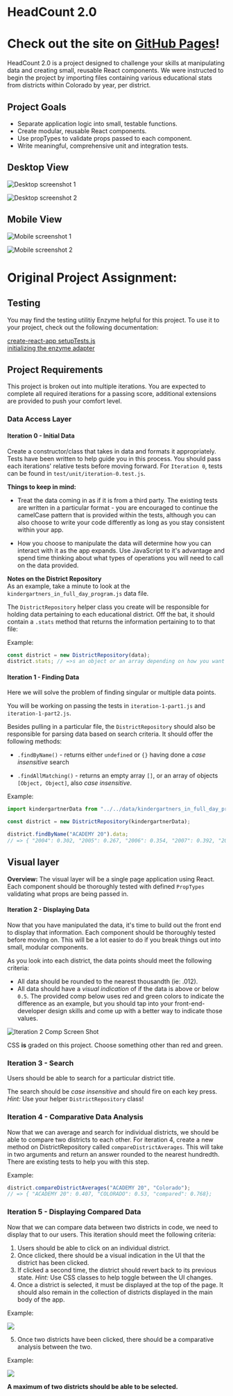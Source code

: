 # HeadCount 2.0

# Check out the site on [GitHub Pages](https://christopherchateau.github.io/headcount2.0/)!
 
HeadCount 2.0 is a project designed to challenge your skills at manipulating data and creating small, reusable React components. We were instructed to begin the project by importing files containing various educational stats from districts within Colorado by year, per district.

## Project Goals
 
- Separate application logic into small, testable functions.
- Create modular, reusable React components.
- Use propTypes to validate props passed to each component.
- Write meaningful, comprehensive unit and integration tests.

## Desktop View

![Desktop screenshot 1](https://github.com/christopherchateau/headcount2.0/blob/master/src/images/Headcount-Desktop-Screenshot-1.png?raw=true)

![Desktop screenshot 2](https://github.com/christopherchateau/headcount2.0/blob/master/src/images/Headcount-Desktop-Screenshot-2.png?raw=true)


## Mobile View

![Mobile screenshot 1](https://github.com/christopherchateau/headcount2.0/blob/master/src/images/Headcount-Mobile-Screenshot-1.png?raw=true)

![Mobile screenshot 2](https://github.com/christopherchateau/headcount2.0/blob/master/src/images/Headcount-Mobile-Screenshot-2.png?raw=true)


# Original Project Assignment:

## Testing

You may find the testing utilitiy Enzyme helpful for this project. To use it to your project, check out the following
documentation:

[create-react-app
setupTests.js](https://github.com/facebookincubator/create-react-app/blob/master/packages/react-scripts/template/README.md#initializing-test-environment)  
[initializing the enzyme adapter](http://airbnb.io/enzyme/docs/installation/react-15.html)

## Project Requirements

This project is broken out into multiple iterations. You are expected to complete all required iterations for a passing score, additional extensions are provided to push your comfort level.

### Data Access Layer

#### Iteration 0 - Initial Data

Create a constructor/class that takes in data and formats it appropriately. Tests have been written to help guide you in this process. You should pass each iterations' relative tests before moving forward. For `Iteration 0`, tests can be found in `test/unit/iteration-0.test.js`.

**Things to keep in mind:**

- Treat the data coming in as if it is from a third party. The existing tests are written in a particular format - you are encouraged to continue the camelCase pattern that is provided within the tests, although you can also choose to write your code differently as long as you stay consistent within your app.

- How you choose to manipulate the data will determine how you can interact with it as the app expands. Use JavaScript to it's advantage and spend time thinking about what types of operations you will need to call on the data provided.

**Notes on the District Repository**  
As an example, take a minute to look at the `kindergartners_in_full_day_program.js` data file.

The `DistrictRepository` helper class you create will be responsible for holding data pertaining to each educational district. Off the bat, it should contain a `.stats` method that returns the information pertaining to to that file:

Example:

```javascript
const district = new DistrictRepository(data);
district.stats; // =>s an object or an array depending on how you want to sort your data that pulls in the information from this given file.
```

#### Iteration 1 - Finding Data

Here we will solve the problem of finding singular or multiple data points.

You will be working on passing the tests in `iteration-1-part1.js` and `iteration-1-part2.js`.

Besides pulling in a particular file, the `DistrictRepository` should also be responsible for parsing data based on search criteria. It should offer the following methods:

- `.findByName()` - returns either `undefined` or `{}` having done a _case insensitive_ search

- `.findAllMatching()` - returns an empty array `[]`, or an array of objects `[Object, Object]`, also _case insensitive_.

Example:

```javascript
import kindergartnerData from "../../data/kindergartners_in_full_day_program.js";

const district = new DistrictRepository(kindergartnerData);

district.findByName("ACADEMY 20").data;
// => { "2004": 0.302, "2005": 0.267, "2006": 0.354, "2007": 0.392, "2008": 0.385, "2009":  0.39, "2010": 0.436, "2011": 0.489, "2012": 0.479, "2013": 0.488, "2014": 0.49 };
```

## Visual layer

**Overview:**
The visual layer will be a single page application using React. Each component should be thoroughly tested with defined `PropTypes` validating what props are being passed in.

#### Iteration 2 - Displaying Data

Now that you have manipulated the data, it's time to build out the front end to display that information. Each component should be thoroughly tested before moving on. This will be a lot easier to do if you break things out into small, modular components.

As you look into each district, the data points should meet the following criteria:

- All data should be rounded to the nearest thousandth (ie: .012).
- All data should have a _visual indication_ of if the data is above or below `0.5`. The provided comp below uses red and green colors to indicate the difference as an example, but you should tap into your front-end-developer design skills and come up with a better way to indicate those values.

![Iteration 2 Comp Screen Shot](http://i.imgur.com/GzhO2EO.png)

CSS **is** graded on this project. Choose something other than red and green.

### Iteration 3 - Search

Users should be able to search for a particular district title.

The search should be _case insensitive_ and should fire on each key press.  
_Hint:_ Use your helper `DistrictRepository` class!

### Iteration 4 - Comparative Data Analysis

Now that we can average and search for individual districts, we should be able to compare two districts to each other. For iteration 4, create a new method on DistrictRepository called `compareDistrictAverages`. This will take in two arguments and return an answer rounded to the nearest hundredth. There are existing tests to help you with this step.

Example:

```javascript
district.compareDistrictAverages("ACADEMY 20", "Colorado");
// => { "ACADEMY 20": 0.407, "COLORADO": 0.53, "compared": 0.768};
```

### Iteration 5 - Displaying Compared Data

Now that we can compare data between two districts in code, we need to display that to our users. This iteration should meet the following criteria:

1. Users should be able to click on an individual district.
2. Once clicked, there should be a visual indication in the UI that the district has been clicked.
3. If clicked a second time, the district should revert back to its previous state. _Hint:_ Use CSS classes to help toggle between the UI changes.
4. Once a district is selected, it must be displayed at the top of the page. It should also remain in the collection of districts displayed in the main body of the app.

Example:

![](http://i.imgur.com/pqP1E3N.png)

5. Once two districts have been clicked, there should be a comparative analysis between the two.

Example:

![](http://i.imgur.com/KpSdTaW.png)

**A maximum of two districts should be able to be selected.**
